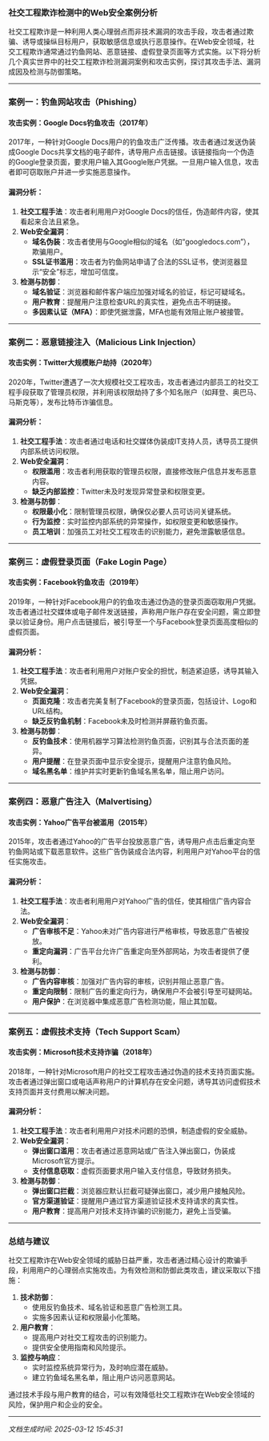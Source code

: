 ### 社交工程欺诈检测中的Web安全案例分析

社交工程欺诈是一种利用人类心理弱点而非技术漏洞的攻击手段，攻击者通过欺骗、诱导或操纵目标用户，获取敏感信息或执行恶意操作。在Web安全领域，社交工程欺诈通常通过钓鱼网站、恶意链接、虚假登录页面等方式实施。以下将分析几个真实世界中的社交工程欺诈检测漏洞案例和攻击实例，探讨其攻击手法、漏洞成因及检测与防御策略。

---

### 案例一：钓鱼网站攻击（Phishing）

#### 攻击实例：Google Docs钓鱼攻击（2017年）
2017年，一种针对Google Docs用户的钓鱼攻击广泛传播。攻击者通过发送伪装成Google Docs共享文档的电子邮件，诱导用户点击链接。该链接指向一个伪造的Google登录页面，要求用户输入其Google账户凭据。一旦用户输入信息，攻击者即可窃取账户并进一步实施恶意操作。

#### 漏洞分析：
1. **社交工程手法**：攻击者利用用户对Google Docs的信任，伪造邮件内容，使其看起来合法且紧急。
2. **Web安全漏洞**：
   - **域名伪装**：攻击者使用与Google相似的域名（如“googledocs.com”），欺骗用户。
   - **SSL证书滥用**：攻击者为钓鱼网站申请了合法的SSL证书，使浏览器显示“安全”标志，增加可信度。
3. **检测与防御**：
   - **域名验证**：浏览器和邮件客户端应加强对域名的验证，标记可疑域名。
   - **用户教育**：提醒用户注意检查URL的真实性，避免点击不明链接。
   - **多因素认证（MFA）**：即使凭据泄露，MFA也能有效阻止账户被接管。

---

### 案例二：恶意链接注入（Malicious Link Injection）

#### 攻击实例：Twitter大规模账户劫持（2020年）
2020年，Twitter遭遇了一次大规模社交工程攻击，攻击者通过内部员工的社交工程手段获取了管理员权限，并利用该权限劫持了多个知名账户（如拜登、奥巴马、马斯克等），发布比特币诈骗信息。

#### 漏洞分析：
1. **社交工程手法**：攻击者通过电话和社交媒体伪装成IT支持人员，诱导员工提供内部系统访问权限。
2. **Web安全漏洞**：
   - **权限滥用**：攻击者利用获取的管理员权限，直接修改账户信息并发布恶意内容。
   - **缺乏内部监控**：Twitter未及时发现异常登录和权限变更。
3. **检测与防御**：
   - **权限最小化**：限制管理员权限，确保仅必要人员可访问关键系统。
   - **行为监控**：实时监控内部系统的异常操作，如权限变更和敏感操作。
   - **员工培训**：加强员工对社交工程攻击的识别能力，避免泄露敏感信息。

---

### 案例三：虚假登录页面（Fake Login Page）

#### 攻击实例：Facebook钓鱼攻击（2019年）
2019年，一种针对Facebook用户的钓鱼攻击通过伪造的登录页面窃取用户凭据。攻击者通过社交媒体或电子邮件发送链接，声称用户账户存在安全问题，需立即登录以验证身份。用户点击链接后，被引导至一个与Facebook登录页面高度相似的虚假页面。

#### 漏洞分析：
1. **社交工程手法**：攻击者利用用户对账户安全的担忧，制造紧迫感，诱导其输入凭据。
2. **Web安全漏洞**：
   - **页面克隆**：攻击者完美复制了Facebook的登录页面，包括设计、Logo和URL结构。
   - **缺乏反钓鱼机制**：Facebook未及时检测并屏蔽钓鱼页面。
3. **检测与防御**：
   - **反钓鱼技术**：使用机器学习算法检测钓鱼页面，识别其与合法页面的差异。
   - **用户提醒**：在登录页面中显示安全提示，提醒用户注意钓鱼风险。
   - **域名黑名单**：维护并实时更新钓鱼域名黑名单，阻止用户访问。

---

### 案例四：恶意广告注入（Malvertising）

#### 攻击实例：Yahoo广告平台被滥用（2015年）
2015年，攻击者通过Yahoo的广告平台投放恶意广告，诱导用户点击后重定向至钓鱼网站或下载恶意软件。这些广告伪装成合法内容，利用用户对Yahoo平台的信任实施攻击。

#### 漏洞分析：
1. **社交工程手法**：攻击者利用用户对Yahoo广告的信任，使其相信广告内容合法。
2. **Web安全漏洞**：
   - **广告审核不足**：Yahoo未对广告内容进行严格审核，导致恶意广告被投放。
   - **重定向漏洞**：广告平台允许广告重定向至外部网站，为攻击者提供了便利。
3. **检测与防御**：
   - **广告内容审核**：加强对广告内容的审核，识别并阻止恶意广告。
   - **重定向限制**：限制广告的重定向行为，确保用户不会被引导至可疑网站。
   - **用户保护**：在浏览器中集成恶意广告检测功能，阻止其加载。

---

### 案例五：虚假技术支持（Tech Support Scam）

#### 攻击实例：Microsoft技术支持诈骗（2018年）
2018年，一种针对Microsoft用户的社交工程攻击通过伪造的技术支持页面实施。攻击者通过弹出窗口或电话声称用户的计算机存在安全问题，诱导其访问虚假技术支持页面并支付费用以解决问题。

#### 漏洞分析：
1. **社交工程手法**：攻击者利用用户对技术问题的恐惧，制造虚假的安全威胁。
2. **Web安全漏洞**：
   - **弹出窗口滥用**：攻击者通过恶意网站或广告注入弹出窗口，伪装成Microsoft官方提示。
   - **支付信息窃取**：虚假页面要求用户输入支付信息，导致财务损失。
3. **检测与防御**：
   - **弹出窗口拦截**：浏览器应默认拦截可疑弹出窗口，减少用户接触风险。
   - **官方渠道验证**：提醒用户通过官方渠道验证技术支持请求的真实性。
   - **用户教育**：提高用户对技术支持诈骗的识别能力，避免上当受骗。

---

### 总结与建议

社交工程欺诈在Web安全领域的威胁日益严重，攻击者通过精心设计的欺骗手段，利用用户的心理弱点实施攻击。为有效检测和防御此类攻击，建议采取以下措施：
1. **技术防御**：
   - 使用反钓鱼技术、域名验证和恶意广告检测工具。
   - 实施多因素认证和权限最小化策略。
2. **用户教育**：
   - 提高用户对社交工程攻击的识别能力。
   - 提供安全使用指南和风险提示。
3. **监控与响应**：
   - 实时监控系统异常行为，及时响应潜在威胁。
   - 建立钓鱼域名黑名单，阻止用户访问恶意网站。

通过技术手段与用户教育的结合，可以有效降低社交工程欺诈在Web安全领域的风险，保护用户和企业的安全。

---

*文档生成时间: 2025-03-12 15:45:31*



















